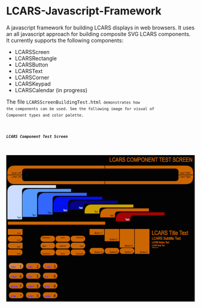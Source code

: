 LCARS-Javascript-Framework
==========================

A javascript framework for building LCARS displays in web browsers. It uses an all javascript approach for building composite SVG LCARS components. It currently supports the following components:
* LCARSScreen
* LCARSRectangle
* LCARSButton
* LCARSText
* LCARSCorner
* LCARSKeypad
* LCARSCalendar (in progress)

The file <code>LCARSScreenBuildingTest.html<code/> demonstrates how the components can be used. See the following image for visual of Component types and color palette.

##### LCARS Component Test Screen

![LCARS Component Test Screen](https://github.com/agent-P/LCARS-Javascript-Framework/raw/master/docs/LCARSComponentTestScreen.png)
